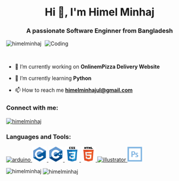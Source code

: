 <h1 align="center">Hi 👋, I'm Himel  Minhaj</h1>
<h3 align="center">A passionate Software Enginner from Bangladesh</h3>
<img align="right" alt="Coding" width="400" src="https://www.facebook.com/photo.php?fbid=208547021722561&set=pb.100077017923270.-2207520000.&type=3">

<p align="left"> <img src="https://komarev.com/ghpvc/?username=sirussir&label=Profile%20views&color=0e75b6&style=flat" alt="himelminhaj" /> </p>

<p align="left"> <a href="https://twitter.com/" target="blank"><img src="https://img.shields.io/twitter/follow/?logo=twitter&style=for-the-badge" alt="" /></a> </p>

- 🔭 I’m currently working on **OnlinemPizza Delivery Website**

- 🌱 I’m currently learning **Python**

- 📫 How to reach me **himelminhajul@gmail.com**

<h3 align="left">Connect with me:</h3>
<p align="left">
<a href="https://www.facebook.com/hemalminhajul" target="blank"><img align="center" src="https://raw.githubusercontent.com/rahuldkjain/github-profile-readme-generator/master/src/images/icons/Social/facebook.svg" alt="himelminhaj" height="30" width="40" /></a>
</p>

<h3 align="left">Languages and Tools:</h3>
<p align="left"> <a href="https://www.arduino.cc/" target="_blank" rel="noreferrer"> <img src="https://cdn.worldvectorlogo.com/logos/arduino-1.svg" alt="arduino" width="40" height="40"/> </a> <a href="https://www.cprogramming.com/" target="_blank" rel="noreferrer"> <img src="https://raw.githubusercontent.com/devicons/devicon/master/icons/c/c-original.svg" alt="c" width="40" height="40"/> </a> <a href="https://www.w3schools.com/cpp/" target="_blank" rel="noreferrer"> <img src="https://raw.githubusercontent.com/devicons/devicon/master/icons/cplusplus/cplusplus-original.svg" alt="cplusplus" width="40" height="40"/> </a> <a href="https://www.w3schools.com/css/" target="_blank" rel="noreferrer"> <img src="https://raw.githubusercontent.com/devicons/devicon/master/icons/css3/css3-original-wordmark.svg" alt="css3" width="40" height="40"/> </a> <a href="https://www.w3.org/html/" target="_blank" rel="noreferrer"> <img src="https://raw.githubusercontent.com/devicons/devicon/master/icons/html5/html5-original-wordmark.svg" alt="html5" width="40" height="40"/> </a> <a href="https://www.adobe.com/in/products/illustrator.html" target="_blank" rel="noreferrer"> <img src="https://www.vectorlogo.zone/logos/adobe_illustrator/adobe_illustrator-icon.svg" alt="illustrator" width="40" height="40"/> </a> <a href="https://www.photoshop.com/en" target="_blank" rel="noreferrer"> <img src="https://raw.githubusercontent.com/devicons/devicon/master/icons/photoshop/photoshop-line.svg" alt="photoshop" width="40" height="40"/> </a> </p>

<p><img align="left" src="https://github-readme-stats.vercel.app/api/top-langs?username=himelminhaj&show_icons=true&locale=en&layout=compact" alt="himelminhaj" /></p>

<p>&nbsp;<img align="center" src="https://github-readme-stats.vercel.app/api?username=himelminhaj&show_icons=true&locale=en" alt="himelminhaj" /></p>
